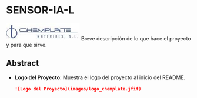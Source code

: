 # SENSOR-IA-L

![Logo del Proyecto](images/logo_chemplate.jfif)
Breve descripción de lo que hace el proyecto y para qué sirve.

## Abstract




- **Logo del Proyecto**: Muestra el logo del proyecto al inicio del README.
  
  ```markdown
  ![Logo del Proyecto](images/logo_chemplate.jfif)
